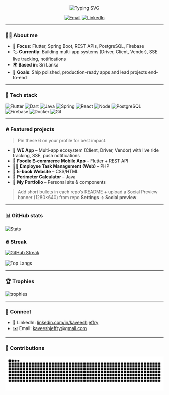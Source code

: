 <!-- Profile README for KaveeshJeffry -->

<p align="center">
  <img src="https://readme-typing-svg.demolab.com?font=Inter&weight=700&size=28&pause=1200&center=true&vCenter=true&width=900&lines=Hi%2C+I'm+Kaveesh+Jeffry+Vershan+%F0%9F%91%8B;Flutter+%2B+Spring+Boot+Developer;I+build+scalable+web+%26+mobile+apps" alt="Typing SVG" />
</p>

<p align="center">
  <a href="mailto:kaveeshjeffry@gmail.com"><img alt="Email" src="https://img.shields.io/badge/Email-kaveeshjeffry%40gmail.com-informational?style=for-the-badge"></a>
  <a href="https://www.linkedin.com/in/kaveeshjeffry" target="_blank"><img alt="LinkedIn" src="https://img.shields.io/badge/LinkedIn-KaveeshJeffry-0A66C2?style=for-the-badge&logo=linkedin&logoColor=white"></a>
</p>

---

### 👨‍💻 About me
- 🧭 **Focus**: Flutter, Spring Boot, REST APIs, PostgreSQL, Firebase  
- 🏷️ **Currently**: Building multi-app systems (Driver, Client, Vendor), SSE live tracking, notifications  
- 🌍 **Based in**: Sri Lanka  
- 🎯 **Goals**: Ship polished, production-ready apps and lead projects end-to-end  

---

### 🧰 Tech stack
<p>
  <img src="https://cdn.jsdelivr.net/gh/devicons/devicon/icons/flutter/flutter-original.svg" height="36" alt="Flutter"/>
  <img src="https://cdn.jsdelivr.net/gh/devicons/devicon/icons/dart/dart-original.svg" height="36" alt="Dart"/>
  <img src="https://cdn.jsdelivr.net/gh/devicons/devicon/icons/java/java-original.svg" height="36" alt="Java"/>
  <img src="https://cdn.jsdelivr.net/gh/devicons/devicon/icons/spring/spring-original.svg" height="36" alt="Spring"/>
  <img src="https://cdn.jsdelivr.net/gh/devicons/devicon/icons/react/react-original.svg" height="36" alt="React"/>
  <img src="https://cdn.jsdelivr.net/gh/devicons/devicon/icons/nodejs/nodejs-original.svg" height="36" alt="Node"/>
  <img src="https://cdn.jsdelivr.net/gh/devicons/devicon/icons/postgresql/postgresql-original.svg" height="36" alt="PostgreSQL"/>
  <img src="https://cdn.jsdelivr.net/gh/devicons/devicon/icons/firebase/firebase-plain.svg" height="36" alt="Firebase"/>
  <img src="https://cdn.jsdelivr.net/gh/devicons/devicon/icons/docker/docker-original.svg" height="36" alt="Docker"/>
  <img src="https://cdn.jsdelivr.net/gh/devicons/devicon/icons/git/git-original.svg" height="36" alt="Git"/>
</p>

---

### 🔥 Featured projects
> Pin these 6 on your profile for best impact.

- 🚕 **WE App** – Multi-app ecosystem (Client, Driver, Vendor) with live ride tracking, SSE, push notifications  
- 🛒 **Foodie E-commerce Mobile App** – Flutter + REST API  
- 🧑‍💼 **Employee Task Management (Web)** – PHP  
- 📘 **E-book Website** – CSS/HTML  
- 📐 **Perimeter Calculator** – Java  
- 🧩 **My Portfolio** – Personal site & components  

> Add short bullets in each repo’s README + upload a Social Preview banner (1280×640) from repo **Settings → Social preview**.

---

### 📊 GitHub stats
<p>
  <img align="center" src="https://github-readme-stats.vercel.app/api?username=KaveeshJeffry&show_icons=true&theme=transparent" alt="Stats" />
</p>

### 🔥 Streak
[![GitHub Streak](https://streak-stats.demolab.com?user=KaveeshJeffry&theme=transparent&hide_border=true)](https://streak-stats.demolab.com/demo/)

<p>
  <img align="center" src="https://github-readme-stats.vercel.app/api/top-langs/?username=KaveeshJeffry&layout=compact&theme=transparent" alt="Top Langs" />
</p>

---

### 🏆 Trophies
<p>
  <img src="https://github-profile-trophy.vercel.app/?username=KaveeshJeffry&theme=onestar&margin-w=8&margin-h=8" alt="trophies"/>
</p>

---

### 🤝 Connect
- 💼 LinkedIn: [linkedin.com/in/kaveeshjeffry](https://www.linkedin.com/in/kaveeshjeffry)  
- ✉️ Email: [kaveeshjeffry@gmail.com](mailto:kaveeshjeffry@gmail.com)

---

### 🐍 Contributions
<picture>
  <source media="(prefers-color-scheme: dark)" srcset="https://raw.githubusercontent.com/KaveeshJeffry/KaveeshJeffry-KaveeshJeffry/output/github-contribution-grid-snake-dark.svg?v=1">
  <img alt="github contribution snake" src="https://raw.githubusercontent.com/KaveeshJeffry/KaveeshJeffry-KaveeshJeffry/output/github-contribution-grid-snake.svg?v=1">
</picture>

